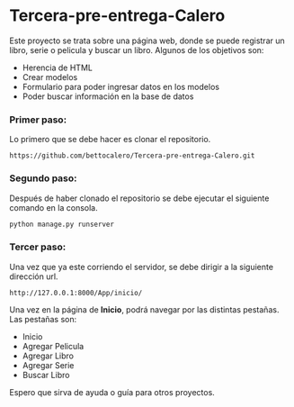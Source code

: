 # Tercera-pre-entrega-Calero

Este proyecto se trata sobre una página web, donde se puede registrar un libro, serie o pelicula y buscar un libro.
Algunos de los objetivos son:

- Herencia de HTML
- Crear modelos
- Formulario para poder ingresar datos en los modelos
- Poder buscar información en la base de datos

### Primer paso:

Lo primero que se debe hacer es clonar el repositorio.

```
https://github.com/bettocalero/Tercera-pre-entrega-Calero.git
```
### Segundo paso:

Después de haber clonado el repositorio se debe ejecutar el siguiente comando en la consola.

```python
python manage.py runserver
```
### Tercer paso:

Una vez que ya este corriendo el servidor, se debe dirigir a la siguiente dirección url.
```
http://127.0.0.1:8000/App/inicio/
```
Una vez en la página de __Inicio__, podrá navegar por las distintas pestañas. Las pestañas son:

- Inicio
- Agregar Pelicula
- Agregar Libro
- Agregar Serie
- Buscar Libro

Espero que sirva de ayuda o guía para otros proyectos.